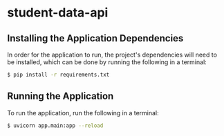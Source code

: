 # student-data-api

## Installing the Application Dependencies

In order for the application to run, the project's dependencies will need to be installed, which can be done by running the following in a terminal:
```bash
$ pip install -r requirements.txt
```

## Running the Application

To run the application, run the following in a terminal:

```bash
$ uvicorn app.main:app --reload
```
